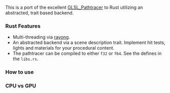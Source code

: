 This is a port of the excellent [GLSL_Pathtracer](https://github.com/knightcrawler25/GLSL-PathTracer) to Rust utilizing an abstracted, trait based backend.

### Rust Features

* Multi-threading via [rayong]().
* An abstracted backend via a scene description trait. Implement hit tests, lights and materials for your procedural content.
* The pathtracer can be compiled to either ```f32``` or ```f64```. See the defines in the ```libs.rs```.

### How to use



### CPU vs GPU

